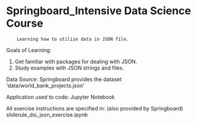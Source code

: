 # Springboard_Intensive Data Science Course
        Learning how to utilize data in JSON file.

Goals of Learning:
1. Get familiar with packages for dealing with JSON.
2. Study examples with JSON strings and files.


Data Source: Springboard provides the dataset 'data/world_bank_projects.json'


Application used to code: Jupyter Notebook


All exercise instructions are specified in: (also provided by Springboard)
        sliderule_dsi_json_exercise.ipynb
